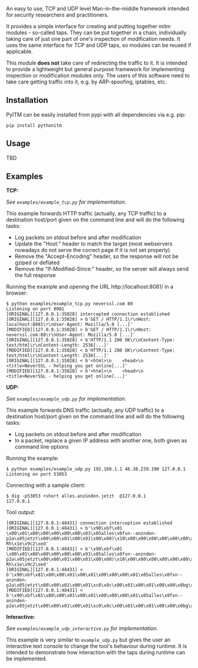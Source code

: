 An easy to use, TCP and UDP level Man-in-the-middle framework intended for security researchers and practitioners.

It provides a simple interface for creating and putting together mitm modules - so-called taps.
They can be put together in a chain, individually taking care of just one part of one's inspection of modification needs.
It uses the same interface for TCP and UDP taps, so modules can be reused if applicable.

This module __does not__ take care of redirecting the traffic to it.
It is intended to provide a lightweight but general purpose framework for implementing inspection or modification modules only.
The users of this software need to take care getting traffic into it, e.g. by ARP-spoofing, iptables, etc.

## Installation

PyITM can be easily installed from pypi with all dependencies via e.g. pip:
```
pip install pythonitm
```

## Usage

TBD
<!--
- Implement a tap
- start listening with `setupPyITMUdp` or `setupPyITMTcp`
-->
 

## Examples

**TCP:**

_See `examples/example_tcp.py` for implementation._

This example forwards HTTP traffic (actually, any TCP traffic) to a destination host/port given on the command line and will do the following tasks:
- Log packets on stdout before and after modification
- Update the "Host:" header to match the target (most webservers nowadays do not serve the correct page if it is not set properly)
- Remove the "Accept-Encoding" header, so the response will not be gziped or deflated
- Remove the "If-Modified-Since:" header, so the server will always send the full response



Running the example and opening the URL http://localhost:8081/ in a browser:

```
$ python examples/example_tcp.py neverssl.com 80
Listening on port 8081
[ORIGINAL][127.0.0.1:35028] intercepted connection established
[ORIGINAL][127.0.0.1:35028] > b'GET / HTTP/1.1\r\nHost: localhost:8081\r\nUser-Agent: Mozilla/5.0 [...]'
[MODIFIED][127.0.0.1:35028] > b'GET / HTTP/1.1\r\nHost: neverssl.com:80\r\nUser-Agent: Mozilla/5.0 [...]'
[ORIGINAL][127.0.0.1:35028] < b'HTTP/1.1 200 OK\r\nContent-Type: text/html\r\nContent-Length: 2536[...]'
[MODIFIED][127.0.0.1:35028] < b'HTTP/1.1 200 OK\r\nContent-Type: text/html\r\nContent-Length: 2536[...]'
[ORIGINAL][127.0.0.1:35028] < b'<html>\n    <head>\n        <title>NeverSSL - helping you get online[...]'
[MODIFIED][127.0.0.1:35028] < b'<html>\n    <head>\n        <title>NeverSSL - helping you get online[...]'
```


**UDP:**

_See `examples/example_udp.py` for implementation._

This example forwards DNS traffic (actually, any UDP traffic) to a destination host/port given on the command line and will do the following tasks:
- Log packets on stdout before and after modification
- In a packet, replace a given IP address with another one, both given as command line options

Running the example:
```
$ python examples/example_udp.py 192.168.1.1 46.38.239.190 127.0.0.1
Listening on port 53053
```

Connecting with a sample client:
```
$ dig -p53053 +short alles.anzünden.jetzt  @127.0.0.1
127.0.0.1
```

Tool output:
```
[ORIGINAL][127.0.0.1:48431] connection interception established
[ORIGINAL][127.0.0.1:48431] > b'\x90\xbf\x01 \x00\x01\x00\x00\x00\x00\x00\x01\x05alles\x0fxn--anznden-p2a\x05jetzt\x00\x00\x01\x00\x01\x00\x00)\x10\x00\x00\x00\x00\x00\x00\x0c\x00\n\x00\x08\xab-Rh\x1e\x9c2\xed'
[MODIFIED][127.0.0.1:48431] > b'\x90\xbf\x01 \x00\x01\x00\x00\x00\x00\x00\x01\x05alles\x0fxn--anznden-p2a\x05jetzt\x00\x00\x01\x00\x01\x00\x00)\x10\x00\x00\x00\x00\x00\x00\x0c\x00\n\x00\x08\xab-Rh\x1e\x9c2\xed'
[ORIGINAL][127.0.0.1:48431] < b'\x90\xbf\x81\x80\x00\x01\x00\x01\x00\x00\x00\x01\x05alles\x0fxn--anznden-p2a\x05jetzt\x00\x00\x01\x00\x01\xc0\x0c\x00\x01\x00\x01\x00\x00\x0bg\x00\x04.&\xef\xbe\x00\x00)\x02\x00\x00\x00\x00\x00\x00\x00'
[MODIFIED][127.0.0.1:48431] < b'\x90\xbf\x81\x80\x00\x01\x00\x01\x00\x00\x00\x01\x05alles\x0fxn--anznden-p2a\x05jetzt\x00\x00\x01\x00\x01\xc0\x0c\x00\x01\x00\x01\x00\x00\x0bg\x00\x04\x7f\x00\x00\x01\x00\x00)\x02\x00\x00\x00\x00\x00\x00\x00'
```


**Interactive:**

_See `examples/example_udp_interactive.py` for implementation._

This example is very similar to `example_udp.py` but gives the user an interactive text console to change the tool's behaviour during runtime.
It is intended to demonstrate how interaction with the taps during runtime can be implemented.
